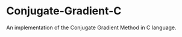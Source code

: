 Conjugate-Gradient-C
====================

An implementation of the Conjugate Gradient Method in C language.
